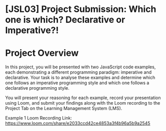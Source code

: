 # [JSL03] Project Submission: Which one is which? Declarative or Imperative?!


# Project Overview

In this project, you will be presented with two JavaScript code examples, each demonstrating a different programming paradigm: imperative and declarative. Your task is to analyse these examples and determine which one follows an imperative programming style and which one follows a declarative programming style. 

You will present your reasoning for each example, record your presentation using Loom, and submit your findings along with the Loom recording to the Project Tab on the Learning Management System (LMS).

Example 1 Loom Recording Link: https://www.loom.com/share/e2033ccd42ce4853a3f4b96a5b9a2545









